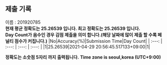 


  
## 제출 기록  
이름 : 201920785  
**현재 평균 정확도는 25.26539 입니다. 최고 정확도는 25.26539 입니다.**  
**Day Count가 음수인 경우 감점 제출을 의미 합니다.(해당 날짜에 많이 제출 할 수록 페널티 점수가 커집니다.)**
|No|Accuracy(%)|Submission Time|Day Count|
| :---: | :---: | :---: | :---: |
|1|25.26539|2021-04-29 20:56:45.517133+09:00|1|


**정확도는 소숫점 5자리 까지 출력됩니다.**
**Time zone is seoul,korea (UTC+9:00)**
